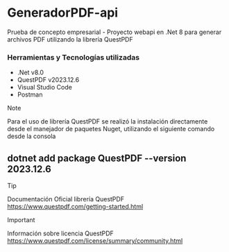 # GeneradorPDF-api
Prueba de concepto empresarial - Proyecto webapi en .Net 8 para generar archivos PDF utilizando la librería QuestPDF

### Herramientas y Tecnologías utilizadas
  * .Net v8.0
  * QuestPDF v2023.12.6
  * Visual Studio Code
  * Postman


> [!NOTE]
> Para el uso de librería QuestPDF se realizó la instalación directamente desde el manejador de paquetes Nuget, utilizando el siguiente comando desde la consola
> ## dotnet add package QuestPDF --version 2023.12.6


> [!TIP]
> Documentación Oficial librería QuestPDF
> https://www.questpdf.com/getting-started.html


> [!IMPORTANT]
> Información sobre licencia QuestPDF
> https://www.questpdf.com/license/summary/community.html
